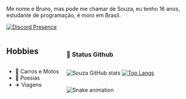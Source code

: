 Me nome e Bruno, mas pode me chamar de Souza, eu tenho 16 anos, estudante de programação, é moro em Brasil.

[![Discord Presence](https://lanyard.cnrad.dev/api/667815606451699712)](https://discord.com/users/667815606451699712)
<br/>
  
<div style="display:flex;justify-content:left;">
  <div style="display:flex;flex-direction:column;margin-right:20px;">
    <h2>Hobbies</h2>
    <ul>
      <li>🚗 Carros e Motos</li>
      <li>📖 Poesias</li>
      <li>✈️ Viagens</li>
    </ul>
  </div>
  <div style="display:flex;flex-direction:column;">

<br>

### 🌙 Status Github
![Souza GitHub stats](https://github-readme-stats.vercel.app/api?username=souzatoledo&show_icons=true&theme=midnight-purple)
[![Top Langs](https://github-readme-stats.vercel.app/api/top-langs/?username=souzatoledo&layout=donut)](https://github.com/souzatoledo/github-readme-stats)
 
![Snake animation](https://github.com/souzatoledo/souzatoledo/blob/output/github-contribution-grid-snake.svg)
